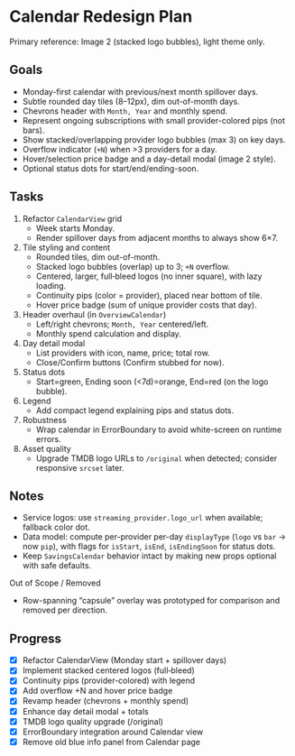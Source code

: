 # Calendar Redesign Plan

Primary reference: Image 2 (stacked logo bubbles), light theme only.

## Goals

- Monday-first calendar with previous/next month spillover days.
- Subtle rounded day tiles (8–12px), dim out-of-month days.
- Chevrons header with `Month, Year` and monthly spend.
- Represent ongoing subscriptions with small provider-colored pips (not bars).
- Show stacked/overlapping provider logo bubbles (max 3) on key days.
- Overflow indicator (`+N`) when >3 providers for a day.
- Hover/selection price badge and a day-detail modal (image 2 style).
- Optional status dots for start/end/ending-soon.

## Tasks

1. Refactor `CalendarView` grid
   - Week starts Monday.
   - Render spillover days from adjacent months to always show 6×7.
2. Tile styling and content
   - Rounded tiles, dim out-of-month.
   - Stacked logo bubbles (overlap) up to 3; `+N` overflow.
   - Centered, larger, full‑bleed logos (no inner square), with lazy loading.
   - Continuity pips (color = provider), placed near bottom of tile.
   - Hover price badge (sum of unique provider costs that day).
3. Header overhaul (in `OverviewCalendar`)
   - Left/right chevrons; `Month, Year` centered/left.
   - Monthly spend calculation and display.
4. Day detail modal
   - List providers with icon, name, price; total row.
   - Close/Confirm buttons (Confirm stubbed for now).
5. Status dots
   - Start=green, Ending soon (<7d)=orange, End=red (on the logo bubble).
6. Legend
   - Add compact legend explaining pips and status dots.
7. Robustness
   - Wrap calendar in ErrorBoundary to avoid white-screen on runtime errors.
8. Asset quality
   - Upgrade TMDB logo URLs to `/original` when detected; consider responsive `srcset` later.

## Notes

- Service logos: use `streaming_provider.logo_url` when available; fallback color dot.
- Data model: compute per-provider per-day `displayType` (`logo` vs `bar` → now `pip`), with flags for `isStart`, `isEnd`, `isEndingSoon` for status dots.
- Keep `SavingsCalendar` behavior intact by making new props optional with safe defaults.

Out of Scope / Removed
- Row-spanning “capsule” overlay was prototyped for comparison and removed per direction.

## Progress

- [x] Refactor CalendarView (Monday start + spillover days)
- [x] Implement stacked centered logos (full‑bleed)
- [x] Continuity pips (provider-colored) with legend
- [x] Add overflow +N and hover price badge
- [x] Revamp header (chevrons + monthly spend)
- [x] Enhance day detail modal + totals
- [x] TMDB logo quality upgrade (/original)
- [x] ErrorBoundary integration around Calendar view
- [x] Remove old blue info panel from Calendar page

